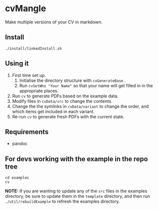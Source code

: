 # cvMangle

Make multiple versions of your CV in markdown.

## Install

```
./install/linkedInstall.sh
```

## Using it

1. First time set up.
    1. Initialise the directory structure with `cvGenerateBase` .
    1. Run `cvSetWho "Your Name"` so that your name will get filled in in the appropriate places.
1. Run `cv` to generate PDFs based on the example data.
1. Modify files in `cvData/src` to change the contents.
1. Change the the symlinks in `cvData/variant` to change the order, and which items get included in each variant.
1. Re-run `cv` to generate fresh PDFs with the current state.

## Requirements

* pandoc

## For devs working with the example in the repo tree

```
cd examples
cv
```

**NOTE:** If you are wanting to update any of the `src` files in the examples directory, be sure to update them in the `template` directory, and then run `./util/rebuildExample` to refresh the examples directory.
